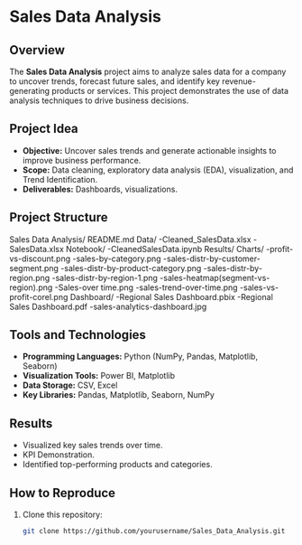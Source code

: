 # Sales Data Analysis

## Overview
The **Sales Data Analysis** project aims to analyze sales data for a company to uncover trends, forecast future sales, and identify key revenue-generating products or services. This project demonstrates the use of data analysis techniques to drive business decisions.

## Project Idea
- **Objective:** Uncover sales trends and generate actionable insights to improve business performance.
- **Scope:** Data cleaning, exploratory data analysis (EDA), visualization, and Trend Identification.
- **Deliverables:** Dashboards, visualizations.

## Project Structure
   Sales Data Analysis/
      README.md
      Data/
         -Cleaned_SalesData.xlsx
         -SalesData.xlsx
      Notebook/
         -CleanedSalesData.ipynb
      Results/
         Charts/
            -profit-vs-discount.png
            -sales-by-category.png
            -sales-distr-by-customer-segment.png
            -sales-distr-by-product-category.png
            -sales-distr-by-region.png
            -sales-distr-by-region-1.png
            -sales-heatmap(segment-vs-region).png
            -Sales-over time.png
            -sales-trend-over-time.png
            -sales-vs-profit-corel.png
         Dashboard/
            -Regional Sales Dashboard.pbix
            -Regional Sales Dashboard.pdf
            -sales-analytics-dashboard.jpg

## Tools and Technologies
- **Programming Languages:** Python (NumPy, Pandas, Matplotlib, Seaborn)
- **Visualization Tools:** Power BI, Matplotlib
- **Data Storage:** CSV, Excel
- **Key Libraries:** Pandas, Matplotlib, Seaborn, NumPy

## Results
- Visualized key sales trends over time.
- KPI Demonstration.
- Identified top-performing products and categories.

## How to Reproduce
1. Clone this repository:
   ```bash
   git clone https://github.com/yourusername/Sales_Data_Analysis.git
